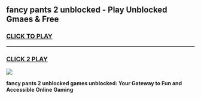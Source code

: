 
## fancy pants 2 unblocked - Play Unblocked Gmaes & Free
<h3>
<a href="https://news.freeplayer.one?title=fancy_pants_2_unblocked&ref=23F">CLICK TO PLAY</a></h3>
<hr>

<h3>
<a href="https://news.freeplayer.one?title=fancy_pants_2_unblocked&ref=23F">CLICK 2 PLAY</a>
  
</h3>

<a href="https://news.freeplayer.one?title=fancy_pants_2_unblocked&ref=23F/"><img src="https://clearcache.store/games.png"></a>


**fancy pants 2 unblocked games unblocked: Your Gateway to Fun and Accessible Online Gaming**
